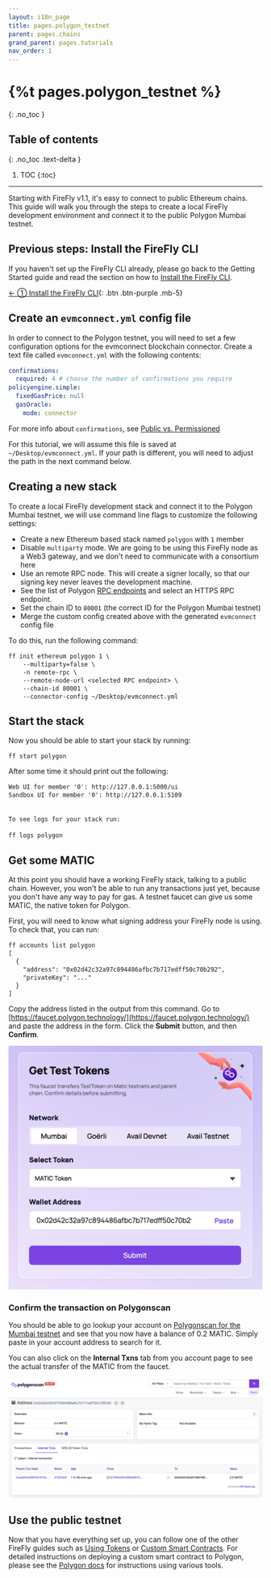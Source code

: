 ```yaml
---
layout: i18n_page
title: pages.polygon_testnet
parent: pages.chains
grand_parent: pages.tutorials
nav_order: 1
---
```


# {%t pages.polygon_testnet %}
{: .no_toc }

## Table of contents
{: .no_toc .text-delta }

1. TOC
{:toc}

---

Starting with FireFly v1.1, it's easy to connect to public Ethereum chains. This guide will walk you through the steps to create a local FireFly development environment and connect it to the public Polygon Mumbai testnet.

## Previous steps: Install the FireFly CLI

If you haven't set up the FireFly CLI already, please go back to the Getting Started guide and read the section on how to [Install the FireFly CLI](../../gettingstarted/firefly_cli.md).

[← ① Install the FireFly CLI](../../gettingstarted/firefly_cli.md){: .btn .btn-purple .mb-5}

## Create an `evmconnect.yml` config file

In order to connect to the Polygon testnet, you will need to set a few configuration options for the evmconnect blockchain connector. Create a text file called `evmconnect.yml` with the following contents:

```yml
confirmations:
  required: 4 # choose the number of confirmations you require
policyengine.simple:
  fixedGasPrice: null
  gasOracle:
    mode: connector
```

For more info about `confirmations`, see [Public vs. Permissioned](../../overview/public_vs_permissioned.md)

For this tutorial, we will assume this file is saved at `~/Desktop/evmconnect.yml`. If your path is different, you will need to adjust the path in the next command below.

## Creating a new stack

To create a local FireFly development stack and connect it to the Polygon Mumbai testnet, we will use command line flags to customize the following settings:

- Create a new Ethereum based stack named `polygon` with `1` member
- Disable `multiparty` mode. We are going to be using this FireFly node as a Web3 gateway, and we don't need to communicate with a consortium here
- Use an remote RPC node. This will create a signer locally, so that our signing key never leaves the development machine.
- See the list of Polygon [RPC endpoints](https://wiki.polygon.technology/docs/operate/network-rpc-endpoints/) and select an HTTPS RPC endpoint.
- Set the chain ID to `80001` (the correct ID for the Polygon Mumbai testnet)
- Merge the custom config created above with the generated `evmconnect` config file

To do this, run the following command:

```
ff init ethereum polygon 1 \
    --multiparty=false \
    -n remote-rpc \
    --remote-node-url <selected RPC endpoint> \
    --chain-id 80001 \
    --connector-config ~/Desktop/evmconnect.yml
```

## Start the stack

Now you should be able to start your stack by running:

```
ff start polygon
```

After some time it should print out the following:

```
Web UI for member '0': http://127.0.0.1:5000/ui
Sandbox UI for member '0': http://127.0.0.1:5109


To see logs for your stack run:

ff logs polygon
```

## Get some MATIC

At this point you should have a working FireFly stack, talking to a public chain. However, you won't be able to run any transactions just yet, because you don't have any way to pay for gas. A testnet faucet can give us some MATIC, the native token for Polygon.

First, you will need to know what signing address your FireFly node is using. To check that, you can run:

```
ff accounts list polygon
[
  {
    "address": "0x02d42c32a97c894486afbc7b717edff50c70b292",
    "privateKey": "..."
  }
]
```

Copy the address listed in the output from this command. Go to [https://faucet.polygon.technology/](https://faucet.polygon.technology/) and paste the address in the form. Click the **Submit** button, and then **Confirm**.

![Polygon Faucet](images/polygon_faucet.png)

### Confirm the transaction on Polygonscan
You should be able to go lookup your account on [Polygonscan for the Mumbai testnet](https://mumbai.polygonscan.com/) and see that you now have a balance of 0.2 MATIC. Simply paste in your account address to search for it.

You can also click on the **Internal Txns** tab from you account page to see the actual transfer of the MATIC from the faucet.

![Polygonscan](images/polygonscan_matic.png)

## Use the public testnet

Now that you have everything set up, you can follow one of the other FireFly guides such as [Using Tokens](../tokens/index.md) or [Custom Smart Contracts](../custom_contracts/ethereum.md). For detailed instructions on deploying a custom smart contract to Polygon, please see the [Polygon docs](https://wiki.polygon.technology/docs/category/deploying-contracts) for instructions using various tools.
